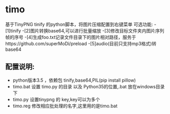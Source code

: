 # timo

基于TinyPNG tinify 的python脚本，将图片压缩配置到右键菜单
可选功能:
-[1]tinify 
-[2]图片转换base64,可以进行批量缩放 
-[3]修改目标文件夹内图片序列帧的序号 
-[4]生成foo.txt记录文件目录下的图片相对路径，服务于https://github.com/superMoDi/preload 
-[5]audio(目前只支持mp3格式)转base64


配置说明:
-------------
* python版本3.5 ，依赖包 tinify,base64,PIL(pip install pillow)
* timo.bat 设置 timo.py 的目录 以及 Python35的位置,.bat 放在windows目录下
* timo.py 设置tinypng 的 key,key可以为多个
* timo.reg 修改相应批处理的名字,这里用的是timo.bat
